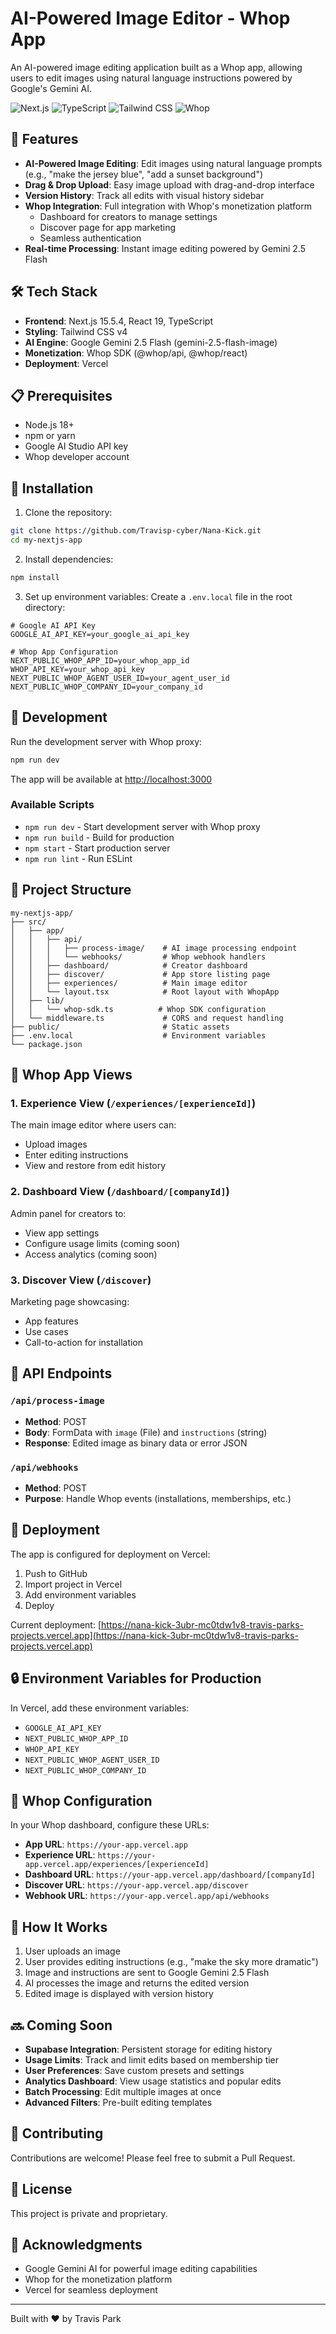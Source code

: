 # AI-Powered Image Editor - Whop App

An AI-powered image editing application built as a Whop app, allowing users to edit images using natural language instructions powered by Google's Gemini AI.

![Next.js](https://img.shields.io/badge/Next.js-15.5.4-black?style=flat-square&logo=next.js)
![TypeScript](https://img.shields.io/badge/TypeScript-5.0-blue?style=flat-square&logo=typescript)
![Tailwind CSS](https://img.shields.io/badge/Tailwind_CSS-4.0-38B2AC?style=flat-square&logo=tailwind-css)
![Whop](https://img.shields.io/badge/Whop-Integrated-purple?style=flat-square)

## 🚀 Features

- **AI-Powered Image Editing**: Edit images using natural language prompts (e.g., "make the jersey blue", "add a sunset background")
- **Drag & Drop Upload**: Easy image upload with drag-and-drop interface
- **Version History**: Track all edits with visual history sidebar
- **Whop Integration**: Full integration with Whop's monetization platform
  - Dashboard for creators to manage settings
  - Discover page for app marketing
  - Seamless authentication
- **Real-time Processing**: Instant image editing powered by Gemini 2.5 Flash

## 🛠️ Tech Stack

- **Frontend**: Next.js 15.5.4, React 19, TypeScript
- **Styling**: Tailwind CSS v4
- **AI Engine**: Google Gemini 2.5 Flash (gemini-2.5-flash-image)
- **Monetization**: Whop SDK (@whop/api, @whop/react)
- **Deployment**: Vercel

## 📋 Prerequisites

- Node.js 18+ 
- npm or yarn
- Google AI Studio API key
- Whop developer account

## 🔧 Installation

1. Clone the repository:
```bash
git clone https://github.com/Travisp-cyber/Nana-Kick.git
cd my-nextjs-app
```

2. Install dependencies:
```bash
npm install
```

3. Set up environment variables:
Create a `.env.local` file in the root directory:

```env
# Google AI API Key
GOOGLE_AI_API_KEY=your_google_ai_api_key

# Whop App Configuration
NEXT_PUBLIC_WHOP_APP_ID=your_whop_app_id
WHOP_API_KEY=your_whop_api_key
NEXT_PUBLIC_WHOP_AGENT_USER_ID=your_agent_user_id
NEXT_PUBLIC_WHOP_COMPANY_ID=your_company_id
```

## 🚀 Development

Run the development server with Whop proxy:

```bash
npm run dev
```

The app will be available at [http://localhost:3000](http://localhost:3000)

### Available Scripts

- `npm run dev` - Start development server with Whop proxy
- `npm run build` - Build for production
- `npm start` - Start production server
- `npm run lint` - Run ESLint

## 📁 Project Structure

```
my-nextjs-app/
├── src/
│   ├── app/
│   │   ├── api/
│   │   │   ├── process-image/    # AI image processing endpoint
│   │   │   └── webhooks/         # Whop webhook handlers
│   │   ├── dashboard/            # Creator dashboard
│   │   ├── discover/             # App store listing page
│   │   ├── experiences/          # Main image editor
│   │   └── layout.tsx            # Root layout with WhopApp
│   ├── lib/
│   │   └── whop-sdk.ts          # Whop SDK configuration
│   └── middleware.ts             # CORS and request handling
├── public/                       # Static assets
├── .env.local                    # Environment variables
└── package.json
```

## 🎯 Whop App Views

### 1. Experience View (`/experiences/[experienceId]`)
The main image editor where users can:
- Upload images
- Enter editing instructions
- View and restore from edit history

### 2. Dashboard View (`/dashboard/[companyId]`)
Admin panel for creators to:
- View app settings
- Configure usage limits (coming soon)
- Access analytics (coming soon)

### 3. Discover View (`/discover`)
Marketing page showcasing:
- App features
- Use cases
- Call-to-action for installation

## 🔑 API Endpoints

### `/api/process-image`
- **Method**: POST
- **Body**: FormData with `image` (File) and `instructions` (string)
- **Response**: Edited image as binary data or error JSON

### `/api/webhooks`
- **Method**: POST
- **Purpose**: Handle Whop events (installations, memberships, etc.)

## 🚢 Deployment

The app is configured for deployment on Vercel:

1. Push to GitHub
2. Import project in Vercel
3. Add environment variables
4. Deploy

Current deployment: [https://nana-kick-3ubr-mc0tdw1v8-travis-parks-projects.vercel.app](https://nana-kick-3ubr-mc0tdw1v8-travis-parks-projects.vercel.app)

## 🔒 Environment Variables for Production

In Vercel, add these environment variables:
- `GOOGLE_AI_API_KEY`
- `NEXT_PUBLIC_WHOP_APP_ID`
- `WHOP_API_KEY`
- `NEXT_PUBLIC_WHOP_AGENT_USER_ID`
- `NEXT_PUBLIC_WHOP_COMPANY_ID`

## 📝 Whop Configuration

In your Whop dashboard, configure these URLs:
- **App URL**: `https://your-app.vercel.app`
- **Experience URL**: `https://your-app.vercel.app/experiences/[experienceId]`
- **Dashboard URL**: `https://your-app.vercel.app/dashboard/[companyId]`
- **Discover URL**: `https://your-app.vercel.app/discover`
- **Webhook URL**: `https://your-app.vercel.app/api/webhooks`

## 🎨 How It Works

1. User uploads an image
2. User provides editing instructions (e.g., "make the sky more dramatic")
3. Image and instructions are sent to Google Gemini 2.5 Flash
4. AI processes the image and returns the edited version
5. Edited image is displayed with version history

## 🔜 Coming Soon

- **Supabase Integration**: Persistent storage for editing history
- **Usage Limits**: Track and limit edits based on membership tier
- **User Preferences**: Save custom presets and settings
- **Analytics Dashboard**: View usage statistics and popular edits
- **Batch Processing**: Edit multiple images at once
- **Advanced Filters**: Pre-built editing templates

## 🤝 Contributing

Contributions are welcome! Please feel free to submit a Pull Request.

## 📄 License

This project is private and proprietary.

## 🙏 Acknowledgments

- Google Gemini AI for powerful image editing capabilities
- Whop for the monetization platform
- Vercel for seamless deployment

---

Built with ❤️ by Travis Park
